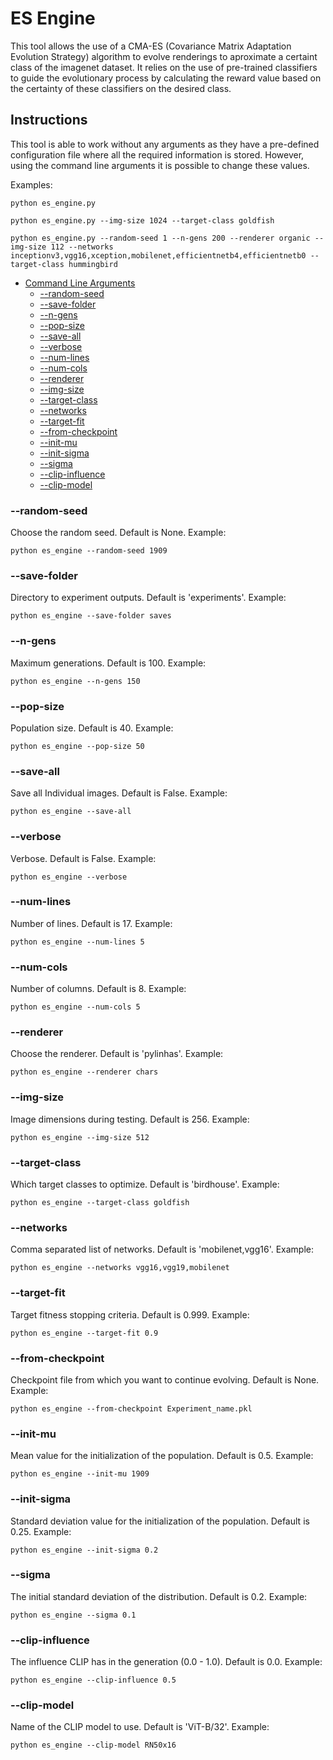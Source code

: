 # ES Engine

This tool allows the use of a CMA-ES (Covariance Matrix Adaptation Evolution Strategy) algorithm to evolve renderings to aproximate a certaint class of the imagenet dataset. It relies on the use of pre-trained classifiers to guide the evolutionary process by calculating the reward value based on the certainty of these classifiers on the desired class. 


## Instructions
This tool is able to work without any arguments as they have a pre-defined configuration file where all the required information is stored. However, using the command line arguments it is possible to change these values.

Examples:

```python es_engine.py```

```python es_engine.py --img-size 1024 --target-class goldfish```

```python es_engine.py --random-seed 1 --n-gens 200 --renderer organic --img-size 112 --networks inceptionv3,vgg16,xception,mobilenet,efficientnetb4,efficientnetb0 --target-class hummingbird```


- [Command Line Arguments](#command-line-arguments)
  - [--random-seed](#--random-seed)
  - [--save-folder](#--save-folder)
  - [--n-gens](#--n-gens)
  - [--pop-size](#--pop-size)
  - [--save-all](#--save-all)
  - [--verbose](#--verbose)
  - [--num-lines](#--num-lines)
  - [--num-cols](#--num-cols)
  - [--renderer](#--renderer)
  - [--img-size](#--img-size)
  - [--target-class](#--target-class)
  - [--networks](#--networks)
  - [--target-fit](#--target-fit)
  - [--from-checkpoint](#--from-checkpoint)
  - [--init-mu](#--init-mu)
  - [--init-sigma](#--init-sigma)
  - [--sigma](#--sigma)
  - [--clip-influence](#--clip-influence)
  - [--clip-model](#--clip-model)
  

### --random-seed
Choose the random seed. Default is None. Example:

```python es_engine --random-seed 1909```

### --save-folder
Directory to experiment outputs. Default is 'experiments'. Example:

```python es_engine --save-folder saves```

### --n-gens
Maximum generations. Default is 100. Example:

```python es_engine --n-gens 150```

### --pop-size
Population size. Default is 40. Example:

```python es_engine --pop-size 50```

### --save-all
Save all Individual images. Default is False. Example:

```python es_engine --save-all```

### --verbose
Verbose. Default is False. Example:

```python es_engine --verbose```

### --num-lines
Number of lines. Default is 17. Example:

```python es_engine --num-lines 5```

### --num-cols
Number of columns. Default is 8. Example:

```python es_engine --num-cols 5```

### --renderer
Choose the renderer. Default is 'pylinhas'. Example:

```python es_engine --renderer chars```

### --img-size
Image dimensions during testing. Default is 256. Example:

```python es_engine --img-size 512```

### --target-class
Which target classes to optimize. Default is 'birdhouse'. Example:

```python es_engine --target-class goldfish```

### --networks
Comma separated list of networks. Default is 'mobilenet,vgg16'. Example:

```python es_engine --networks vgg16,vgg19,mobilenet```

### --target-fit
Target fitness stopping criteria. Default is 0.999. Example:

```python es_engine --target-fit 0.9```

### --from-checkpoint
Checkpoint file from which you want to continue evolving. Default is None. Example:

```python es_engine --from-checkpoint Experiment_name.pkl```

### --init-mu
Mean value for the initialization of the population. Default is 0.5. Example:

```python es_engine --init-mu 1909```

### --init-sigma
Standard deviation value for the initialization of the population. Default is 0.25. Example:

```python es_engine --init-sigma 0.2```

### --sigma
The initial standard deviation of the distribution. Default is 0.2. Example:

```python es_engine --sigma 0.1```

### --clip-influence
The influence CLIP has in the generation (0.0 - 1.0). Default is 0.0. Example:

```python es_engine --clip-influence 0.5```

### --clip-model
Name of the CLIP model to use. Default is 'ViT-B/32'. Example:

```python es_engine --clip-model RN50x16```
